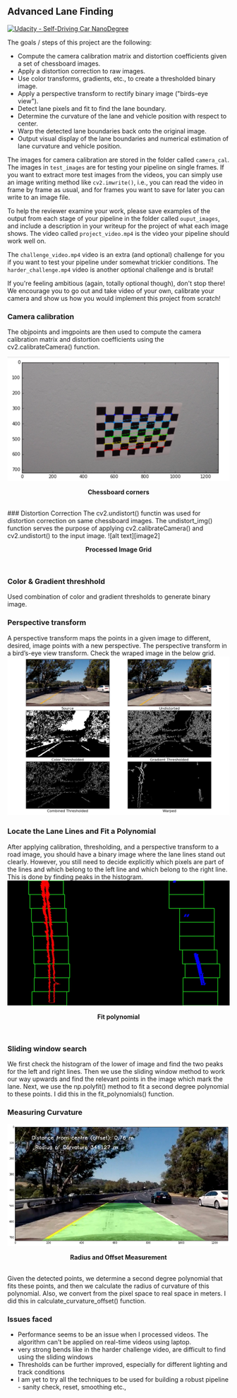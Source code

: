 ## Advanced Lane Finding
[![Udacity - Self-Driving Car NanoDegree](https://s3.amazonaws.com/udacity-sdc/github/shield-carnd.svg)](http://www.udacity.com/drive)

The goals / steps of this project are the following:

* Compute the camera calibration matrix and distortion coefficients given a set of chessboard images.
* Apply a distortion correction to raw images.
* Use color transforms, gradients, etc., to create a thresholded binary image.
* Apply a perspective transform to rectify binary image ("birds-eye view").
* Detect lane pixels and fit to find the lane boundary.
* Determine the curvature of the lane and vehicle position with respect to center.
* Warp the detected lane boundaries back onto the original image.
* Output visual display of the lane boundaries and numerical estimation of lane curvature and vehicle position.


[//]: # (Image References)
[image1]: ./output_images/processed_images.png "Processed Image Grid"
[image2]: ./output_images/dist-undist-image.png
[image3]: ./output_images/curvature_measurements.png
[image4]: ./output_images/corners.png "Chessboard Corners"
[image5]: ./output_images/fitpolynomial.jpg

The images for camera calibration are stored in the folder called `camera_cal`.  The images in `test_images` are for testing your pipeline on single frames.  If you want to extract more test images from the videos, you can simply use an image writing method like `cv2.imwrite()`, i.e., you can read the video in frame by frame as usual, and for frames you want to save for later you can write to an image file.  

To help the reviewer examine your work, please save examples of the output from each stage of your pipeline in the folder called `ouput_images`, and include a description in your writeup for the project of what each image shows.    The video called `project_video.mp4` is the video your pipeline should work well on.  

The `challenge_video.mp4` video is an extra (and optional) challenge for you if you want to test your pipeline under somewhat trickier conditions.  The `harder_challenge.mp4` video is another optional challenge and is brutal!

If you're feeling ambitious (again, totally optional though), don't stop there!  We encourage you to go out and take video of your own, calibrate your camera and show us how you would implement this project from scratch!

### Camera calibration
The objpoints and imgpoints are then used to compute the camera calibration matrix and distortion coefficients using the cv2.calibrateCamera() function.

![alt text][image4]
<p align="center"><b>Chessboard corners</b></p>
<br>
### Distortion Correction
The cv2.undistort() functin was used for distortion correction on same chessboard images. The undistort_img() function serves the purpose of applying cv2.calibrateCamera() and cv2.undistort() to the input image.
![alt text][image2]
<p align="center"><b>Processed Image Grid</b></p>
<br>

### Color & Gradient threshhold
Used combination of color and gradient thresholds to generate binary image.

### Perspective transform
A perspective transform maps the points in a given image to different, desired, image points with a new perspective. The perspective transform in a bird’s-eye view transform. Check the wraped image in the below grid.
![alt text][image1]
<br>

### Locate the Lane Lines and Fit a Polynomial
After applying calibration, thresholding, and a perspective transform to a road image, you should have a binary image where the lane lines stand out clearly. However, you still need to decide explicitly which pixels are part of the lines and which belong to the left line and which belong to the right line. This is done by finding peaks in the histogram.
![alt text][image5]
<p align="center"><b>Fit polynomial</b></p>
<br>

### Sliding window search
We first check the histogram of the lower of image and find the two peaks for the left and right lines. Then we use the sliding window method to work our way upwards and find the relevant points in the image which mark the lane. Next, we use the np.polyfit() method to fit a second degree polynomial to these points. I did this in the fit_polynomials() function.

### Measuring Curvature
![alt text][image3]
<p align="center"><b>Radius and Offset Measurement</b></p>
<br>
Given the detected points, we determine a second degree polynomial that fits these points, and then we calculate the radius of curvature of this polynomial. Also, we convert from the pixel space to real space in meters. I did this in calculate_curvature_offset() function.

### Issues faced

* Performance seems to be an issue when I processed videos. The algorithm can't be applied on real-time videos using laptop.
* very strong bends like in the harder challenge video, are difficult to find using the sliding windows
* Thresholds can be further improved, especially for different lighting and track conditions
* I am yet to try all the techniques to be used for building a robust pipeline - sanity check, reset, smoothing etc., 